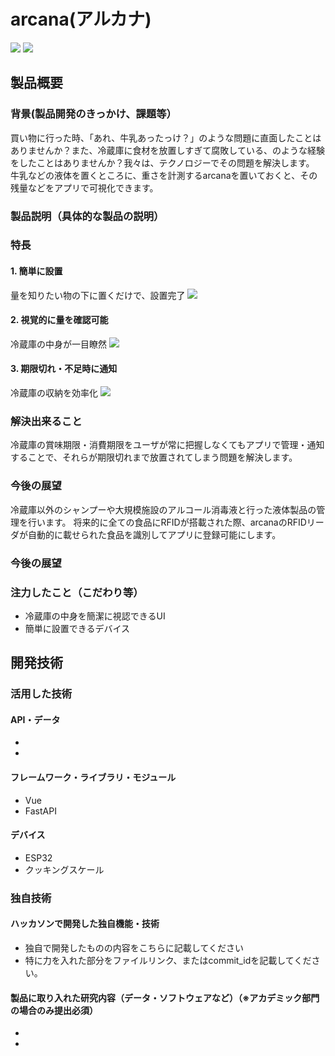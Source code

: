 # arcana(アルカナ)
![](https://github.com/jphacks/A_2016/blob/master/images/arcana.png?raw=true)
![](https://github.com/jphacks/A_2016/blob/master/images/device.jpg?raw=true)
## 製品概要
### 背景(製品開発のきっかけ、課題等）
買い物に行った時、「あれ、牛乳あったっけ？」のような問題に直面したことはありませんか？また、冷蔵庫に食材を放置しすぎて腐敗している、のような経験をしたことはありませんか？我々は、テクノロジーでその問題を解決します。
牛乳などの液体を置くところに、重さを計測するarcanaを置いておくと、その残量などをアプリで可視化できます。

### 製品説明（具体的な製品の説明）
### 特長
#### 1. 簡単に設置
量を知りたい物の下に置くだけで、設置完了
![](https://github.com/jphacks/A_2016/blob/master/images/use.gif?raw=true)
#### 2. 視覚的に量を確認可能
冷蔵庫の中身が一目瞭然
![](https://github.com/jphacks/A_2016/blob/master/images/screen.png?raw=true)
#### 3. 期限切れ・不足時に通知
冷蔵庫の収納を効率化
![](https://github.com/jphacks/A_2016/blob/master/images/milk.jpg?raw=true)
### 解決出来ること
冷蔵庫の賞味期限・消費期限をユーザが常に把握しなくてもアプリで管理・通知することで、それらが期限切れまで放置されてしまう問題を解決します。

### 今後の展望
冷蔵庫以外のシャンプーや大規模施設のアルコール消毒液と行った液体製品の管理を行います。
将来的に全ての食品にRFIDが搭載された際、arcanaのRFIDリーダが自動的に載せられた食品を識別してアプリに登録可能にします。

### 今後の展望

### 注力したこと（こだわり等）
* 冷蔵庫の中身を簡潔に視認できるUI
* 簡単に設置できるデバイス

## 開発技術
### 活用した技術
#### API・データ
* 
* 

#### フレームワーク・ライブラリ・モジュール
* Vue
* FastAPI

#### デバイス
* ESP32
* クッキングスケール

### 独自技術
#### ハッカソンで開発した独自機能・技術
* 独自で開発したものの内容をこちらに記載してください
* 特に力を入れた部分をファイルリンク、またはcommit_idを記載してください。


#### 製品に取り入れた研究内容（データ・ソフトウェアなど）（※アカデミック部門の場合のみ提出必須）
* 
* 

